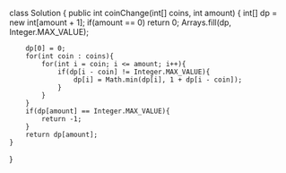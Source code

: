 class Solution {
    public int coinChange(int[] coins, int amount) {
        int[] dp = new int[amount + 1];
        if(amount == 0) return 0;
        Arrays.fill(dp, Integer.MAX_VALUE);

        dp[0] = 0;
        for(int coin : coins){
            for(int i = coin; i <= amount; i++){
                if(dp[i - coin] != Integer.MAX_VALUE){
                    dp[i] = Math.min(dp[i], 1 + dp[i - coin]);
                }
            }
        }
        if(dp[amount] == Integer.MAX_VALUE){
            return -1;
        }
        return dp[amount];
    }
}
